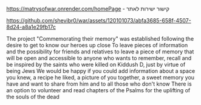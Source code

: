 https://matrysofwar.onrender.com/homePage  - קישור ישירות לאתר

https://github.com/shevibr0/war/assets/120101073/abfa3685-658f-4507-8d24-a8a1e29fb17c

The project "Commemorating their memory" was established following the desire to get to know our heroes up close
To leave pieces of information and the possibility for friends and relatives to leave a piece of memory that will be open and accessible to anyone who wants to remember, recall and be inspired by the saints who were killed on Kiddush D, just by virtue of being Jews
We would be happy if you could add information about a space you knew, a recipe he liked, a picture of you together, a sweet memory you have and want to share from him and to all those who don't know
There is an option to volunteer and read chapters of the Psalms for the uplifting of the souls of the dead


